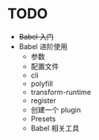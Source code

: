 # TODO

- ~~Babel 入门~~
- Babel 进阶使用
  - 参数
  - 配置文件
  - cli
  - polyfill
  - transform-runtime
  - register
  - 创建一个 plugin
  - Presets
  - Babel 相关工具
